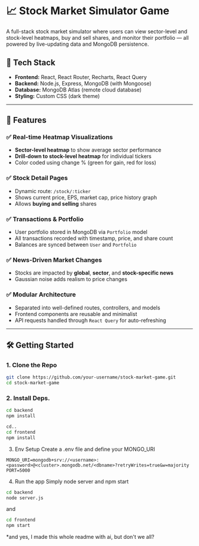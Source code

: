 # 📈 Stock Market Simulator Game

A full-stack stock market simulator where users can view sector-level and stock-level heatmaps, buy and sell shares, and monitor their portfolio — all powered by live-updating data and MongoDB persistence.

## 🔧 Tech Stack

- **Frontend:** React, React Router, Recharts, React Query
- **Backend:** Node.js, Express, MongoDB (with Mongoose)
- **Database:** MongoDB Atlas (remote cloud database)
- **Styling:** Custom CSS (dark theme)

---

## 🚀 Features

### ✅ Real-time Heatmap Visualizations
- **Sector-level heatmap** to show average sector performance
- **Drill-down to stock-level heatmap** for individual tickers
- Color coded using change % (green for gain, red for loss)

### ✅ Stock Detail Pages
- Dynamic route: `/stock/:ticker`
- Shows current price, EPS, market cap, price history graph
- Allows **buying and selling** shares

### ✅ Transactions & Portfolio
- User portfolio stored in MongoDB via `Portfolio` model
- All transactions recorded with timestamp, price, and share count
- Balances are synced between `User` and `Portfolio`

### ✅ News-Driven Market Changes
- Stocks are impacted by **global**, **sector**, and **stock-specific news**
- Gaussian noise adds realism to price changes

### ✅ Modular Architecture
- Separated into well-defined routes, controllers, and models
- Frontend components are reusable and minimalist
- API requests handled through `React Query` for auto-refreshing

---

## 🛠️ Getting Started

### 1. Clone the Repo

```bash
git clone https://github.com/your-username/stock-market-game.git
cd stock-market-game
```
### 2. Install Deps. 

```bash
cd backend
npm install

cd..
cd frontend
npm install
```
3. Env Setup
   Create a .env file and define your MONGO_URI

```env
MONGO_URI=mongodb+srv://<username>:<password>@<cluster>.mongodb.net/<dbname>?retryWrites=true&w=majority
PORT=5000
```

4. Run the app
Simply node server and npm start

```bash
cd backend
node server.js
```
and 
```bash
cd frontend
npm start
```
*and yes, I made this whole readme with ai, but don't we all? 

